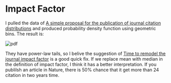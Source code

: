 # Impact Factor

I pulled the data of [A simple proposal for the publication of journal citation distributions](http://dx.doi.org/10.1101/062109) and produced probability density function using geometric bins. The result is:

![pdf](https://raw.githubusercontent.com/hamed/ImpactFactor/master/fig/pdf.png)

They have power-law tails, so I belive the suggestion of [Time to remodel the journal impact factor](http://www.nature.com/news/time-to-remodel-the-journal-impact-factor-1.20332) is a good quick fix. 
If we replace mean with median in the definition of impact factor, I think it has a better interpretation. If you publilsh an article in Nature, there is 50% chance that it get more than 24 citation in two years time. 
